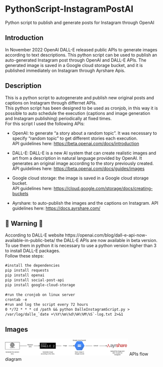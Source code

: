 # PythonScript-InstagramPostAI
Python script to publish and generate posts for Instagram through OpenAI


<h2> Introduction </h2>
In November 2022 OpenAI DALL-E released public APIs to generate images according to text descriptions. This python script can be used to publish an auto-generated Instagram post through OpenAI and DALL-E APIs. The generated image is saved in a Google cloud storage bucket, and it is published immediately on Instagram through Ayrshare Apis.

<h2> Description </h2>
This is a python script to autogenerate and publish new original posts and captions on Instagram through differnet APIs. <br>
This python script has been designed to be used as cronjob, in this way it is possible to auto schedule the execution (captions and image generation and Instagram publishing) periodically at fixed times.<br>
For this script I used the following APis: <br>

- OpenAI: to generate “a story about a random topic”. It was necessary to specify “random topic” to get different stories each execution. <br>
API guidelines here: https://beta.openai.com/docs/introduction

- DALL-E: DALL-E is a new AI system that can create realistic images and art from a description in natural language provided by OpenAI. It generates an original image according to the story previously created.<br>
API guidelines here: https://beta.openai.com/docs/guides/images

- Google cloud storage: the image is saved in a Google cloud storage bucket.<br>
API guidelines here: https://cloud.google.com/storage/docs/creating-buckets

- Ayrshare: to auto-publish the images and the captions on Instagram.
API guidelines here: https://docs.ayrshare.com/



<h2>&#x1F53A; Warning &#x1F53A; </h2>
According to DALL-E website https://openai.com/blog/dall-e-api-now-available-in-public-beta/ the DALL-E APIs are now available in beta version. To use them in python it is necessary to use a python version higher than 3 to install DALL-E packages.<br>
Follow these steps:<br>

```
#install the dependencies 
pip install requests
pip install openai
pip install social-post-api
pip install google-cloud-storage

#run the cronjob on linux server
crontab -e
#run and log the script every 72 hours
0 */72 * * * cd /path && python DalleInstagramScript.py > /var/log/dalle_`date +\%Y\%m\%d\%H\%M\%S`-log.txt 2>&1
```




<h2> Images </h2>
<img src="screenshot/screenshot1.png" width="80%"/>
APIs flow diagram


